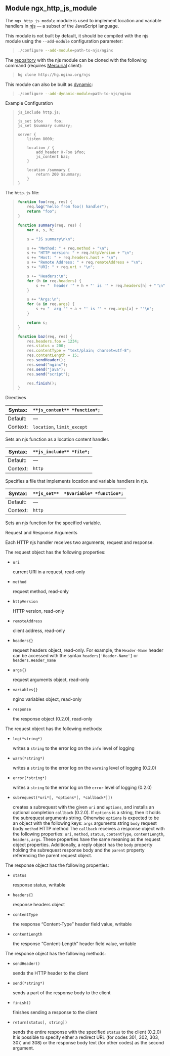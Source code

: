 ## Module ngx_http_js_module



The `ngx_http_js_module` module is used to implement location and variable handlers in [njs](http://nginx.org/en/docs/njs_about.html) — a subset of the JavaScript language. 

 This module is not built by default, it should be compiled with the njs module using the `--add-module` configuration parameter: 

> ```bash
> ./configure --add-module=path-to-njs/nginx
> ```

  The [repository](http://hg.nginx.org/njs) with the njs module can be cloned with the following command (requires [Mercurial](https://www.mercurial-scm.org) client): 

> ```bash
> hg clone http://hg.nginx.org/njs
> ```

  This module can also be built as [dynamic](http://nginx.org/en/docs/ngx_core_module.html#load_module): 

> ```bash
> ./configure --add-dynamic-module=path-to-njs/nginx
> ```

  

Example Configuration

 

> ```nginx
> js_include http.js;
> 
> js_set $foo     foo;
> js_set $summary summary;
> 
> server {
>     listen 8000;
> 
>     location / {
>         add_header X-Foo $foo;
>         js_content baz;
>     }
> 
>     location /summary {
>         return 200 $summary;
>     }
> }
> ```

  

 The `http.js` file: 

> ```javascript
> function foo(req, res) {
>     req.log("hello from foo() handler");
>     return "foo";
> }
> 
> function summary(req, res) {
>     var a, s, h;
> 
>     s = "JS summary\n\n";
> 
>     s += "Method: " + req.method + "\n";
>     s += "HTTP version: " + req.httpVersion + "\n";
>     s += "Host: " + req.headers.host + "\n";
>     s += "Remote Address: " + req.remoteAddress + "\n";
>     s += "URI: " + req.uri + "\n";
> 
>     s += "Headers:\n";
>     for (h in req.headers) {
>         s += "  header '" + h + "' is '" + req.headers[h] + "'\n";
>     }
> 
>     s += "Args:\n";
>     for (a in req.args) {
>         s += "  arg '" + a + "' is '" + req.args[a] + "'\n";
>     }
> 
>     return s;
> }
> 
> function baz(req, res) {
>     res.headers.foo = 1234;
>     res.status = 200;
>     res.contentType = "text/plain; charset=utf-8";
>     res.contentLength = 15;
>     res.sendHeader();
>     res.send("nginx");
>     res.send("java");
>     res.send("script");
> 
>     res.finish();
> }
> ```

  

Directives

| Syntax:  | `**js_content** *function*;` |
| -------- | ---------------------------- |
| Default: | —                            |
| Context: | `location`, `limit_except`   |

 Sets an njs function as a location content handler. 

| Syntax:  | `**js_include** *file*;` |
| -------- | ------------------------ |
| Default: | —                        |
| Context: | `http`                   |

 Specifies a file that implements location and variable handlers in njs. 

| Syntax:  | `**js_set**  *$variable* *function*;` |
| -------- | ------------------------------------- |
| Default: | —                                     |
| Context: | `http`                                |

 Sets an njs function for the specified variable. 

Request and Response Arguments

 Each HTTP njs handler receives two arguments, request and response. 

 The request object has the following properties: 

- `uri`

   current URI in a request, read-only 

- `method`

   request method, read-only 

- `httpVersion`

   HTTP version, read-only 

- `remoteAddress`

   client address, read-only 

- `headers{}`

   request headers object, read-only.  For example, the `Header-Name` header can be accessed with the syntax `headers['Header-Name']` or `headers.Header_name`  

- `args{}`

   request arguments object, read-only 

- `variables{}`

   nginx variables object, read-only 

- `response`

   the response object (0.2.0), read-only 

  

 The request object has the following methods: 

- `log(*string*)`

   writes a `string` to the error log on the `info` level of logging 

- `warn(*string*)`

   writes a `string` to the error log on the `warning` level of logging (0.2.0) 

- `error(*string*)`

   writes a `string` to the error log on the `error` level of logging (0.2.0) 

- `subrequest(*uri*[, *options*[, *callback*]])`

   creates a subrequest with the given `uri` and `options`, and installs an optional completion `callback` (0.2.0).   If `options` is a string, then it holds the subrequest arguments string. Otherwise `options` is expected to be an object with the following keys:   `args` arguments string  `body` request body  `method` HTTP method      The `callback` receives a response object with the following properties: `uri`, `method`, `status`, `contentType`, `contentLength`, `headers`, `args`. These properties have the same meaning as the request object properties. Additionally, a reply object has the `body` property holding the subrequest response body and the `parent` property referencing the parent request object.  

  

 The response object has the following properties: 

- `status`

   response status, writable 

- `headers{}`

   response headers object 

- `contentType`

   the response “Content-Type” header field value, writable 

- `contentLength`

   the response “Content-Length” header field value, writable 

  

 The response object has the following methods: 

- `sendHeader()`

   sends the HTTP header to the client 

- `send(*string*)`

   sends a part of the response body to the client 

- `finish()`

   finishes sending a response to the client 

- `return(status[, string])`

   sends the entire response with the specified `status` to the client (0.2.0)  It is possible to specify either a redirect URL (for codes 301, 302, 303, 307, and 308) or the response body text (for other codes) as the second argument.  

